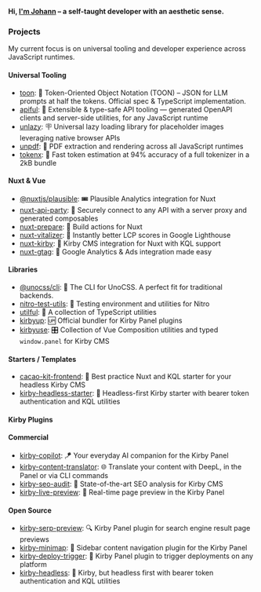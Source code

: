 **Hi, [I'm Johann](https://byjohann.link) – a self-taught developer with an aesthetic sense.**

### Projects

My current focus is on universal tooling and developer experience across JavaScript runtimes.

#### Universal Tooling

- [toon](https://github.com/johannschopplich/toon): 🎒 Token-Oriented Object Notation (TOON) – JSON for LLM prompts at half the tokens. Official spec & TypeScript implementation.
- [apiful](https://github.com/johannschopplich/apiful): 🍷 Extensible & type-safe API tooling — generated OpenAPI clients and server-side utilities, for any JavaScript runtime
- [unlazy](https://github.com/johannschopplich/unlazy): 🪧 Universal lazy loading library for placeholder images leveraging native browser APIs
- [unpdf](https://github.com/unjs/unpdf): 📄 PDF extraction and rendering across all JavaScript runtimes
- [tokenx](https://github.com/johannschopplich/tokenx): 📐 Fast token estimation at 94% accuracy of a full tokenizer in a 2kB bundle

#### Nuxt & Vue

- [@nuxtjs/plausible](https://github.com/nuxt-modules/plausible): 🎟️ Plausible Analytics integration for Nuxt
- [nuxt-api-party](https://nuxt-api-party.byjohann.dev): 🐬 Securely connect to any API with a server proxy and generated composables
- [nuxt-prepare](https://nuxt-prepare.byjohann.dev): 🦎 Build actions for Nuxt
- [nuxt-vitalizer](https://github.com/johannschopplich/nuxt-vitalizer): 🪿 Instantly better LCP scores in Google Lighthouse
- [nuxt-kirby](https://nuxt-kirby.byjohann.dev): 🫧 Kirby CMS integration for Nuxt with KQL support
- [nuxt-gtag](https://github.com/johannschopplich/nuxt-gtag): 🔸 Google Analytics & Ads integration made easy

#### Libraries

- [@unocss/cli](https://github.com/unocss/unocss/tree/main/packages-engine/cli): 🎨 The CLI for UnoCSS. A perfect fit for traditional backends.
- [nitro-test-utils](https://github.com/johannschopplich/nitro-test-utils): 🧪 Testing environment and utilities for Nitro
- [utilful](https://github.com/johannschopplich/utilful): 🧬 A collection of TypeScript utilities
- [kirbyup](https://github.com/johannschopplich/kirbyup): 🆙 Official bundler for Kirby Panel plugins
- [kirbyuse](https://github.com/johannschopplich/kirbyuse): 🎛️ Collection of Vue Composition utilities and typed `window.panel` for Kirby CMS

#### Starters / Templates

- [cacao-kit-frontend](https://github.com/johannschopplich/cacao-kit-frontend): 🍫 Best practice Nuxt and KQL starter for your headless Kirby CMS
- [kirby-headless-starter](https://github.com/johannschopplich/kirby-headless-starter): 🦭 Headless-first Kirby starter with bearer token authentication and KQL utilities

#### Kirby Plugins

#### Commercial

- [kirby-copilot](https://kirbycopilot.com): 🪁 Your everyday AI companion for the Kirby Panel
- [kirby-content-translator](https://kirby.tools/content-translator): 🌐 Translate your content with DeepL, in the Panel or via CLI commands
- [kirby-seo-audit](https://kirbyseo.com): 🏃 State-of-the-art SEO analysis for Kirby CMS
- [kirby-live-preview](https://kirby.tools/live-preview): 🪩 Real-time page preview in the Kirby Panel

#### Open Source

- [kirby-serp-preview](https://github.com/johannschopplich/kirby-serp-preview): 🔍 Kirby Panel plugin for search engine result page previews
- [kirby-minimap](https://github.com/johannschopplich/kirby-minimap): 🧭 Sidebar content navigation plugin for the Kirby Panel
- [kirby-deploy-trigger](https://github.com/johannschopplich/kirby-deploy-trigger): 🚀 Kirby Panel plugin to trigger deployments on any platform
- [kirby-headless](https://github.com/johannschopplich/kirby-headless): 🦭 Kirby, but headless first with bearer token authentication and KQL utilities
